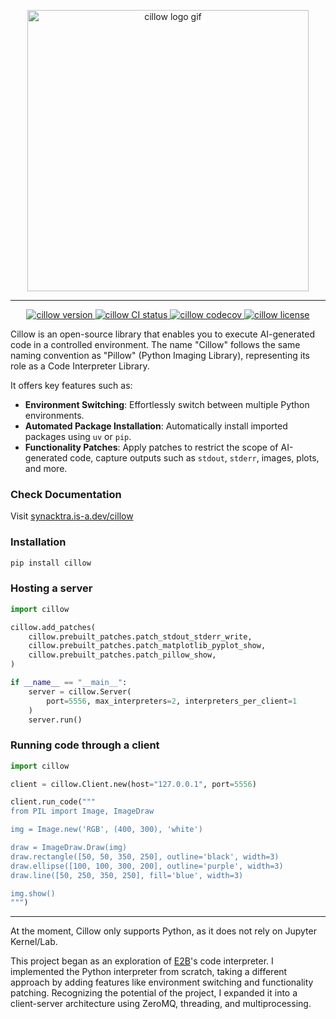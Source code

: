 <p align="center">
    <img src="https://i.imgur.com/mBdWuQP.gif" width="450px" alt="cillow logo gif">
</p>

---

<p align="center">
    <a href="https://img.shields.io/github/v/release/synacktraa/cillow">
        <img src="https://img.shields.io/github/v/release/synacktraa/cillow" alt="cillow version">
    </a>
    <a href="https://github.com/synacktraa/cillow/actions/workflows/main.yml">
        <img src="https://github.com/synacktraa/cillow/actions/workflows/main.yml/badge.svg" alt="cillow CI status">
    </a>
    <a href="https://codecov.io/gh/synacktraa/cillow">
        <img src="https://codecov.io/gh/synacktraa/cillow/branch/main/graph/badge.svg" alt="cillow codecov">
    </a>
    <a href="https://img.shields.io/github/license/synacktraa/cillow">
        <img src="https://img.shields.io/github/license/synacktraa/cillow" alt="cillow license">
    </a>
</p>

Cillow is an open-source library that enables you to execute AI-generated code in a controlled environment. The name "Cillow" follows the same naming convention as "Pillow" (Python Imaging Library), representing its role as a Code Interpreter Library.

It offers key features such as:

- **Environment Switching**: Effortlessly switch between multiple Python environments.
- **Automated Package Installation**: Automatically install imported packages using `uv` or `pip`.
- **Functionality Patches**: Apply patches to restrict the scope of AI-generated code, capture outputs such as `stdout`, `stderr`, images, plots, and more.

### Check Documentation

Visit [synacktra.is-a.dev/cillow](https://synacktra.is-a.dev/cillow/)

### Installation

```bash
pip install cillow
```

### Hosting a server

```python
import cillow

cillow.add_patches(
    cillow.prebuilt_patches.patch_stdout_stderr_write,
    cillow.prebuilt_patches.patch_matplotlib_pyplot_show,
    cillow.prebuilt_patches.patch_pillow_show,
)

if __name__ == "__main__":
    server = cillow.Server(
        port=5556, max_interpreters=2, interpreters_per_client=1
    )
    server.run()
```

### Running code through a client

```python
import cillow

client = cillow.Client.new(host="127.0.0.1", port=5556)

client.run_code("""
from PIL import Image, ImageDraw

img = Image.new('RGB', (400, 300), 'white')

draw = ImageDraw.Draw(img)
draw.rectangle([50, 50, 350, 250], outline='black', width=3)
draw.ellipse([100, 100, 300, 200], outline='purple', width=3)
draw.line([50, 250, 350, 250], fill='blue', width=3)

img.show()
""")
```

---

At the moment, Cillow only supports Python, as it does not rely on Jupyter Kernel/Lab.

This project began as an exploration of [E2B](https://e2b.dev/)'s code interpreter. I implemented the Python interpreter from scratch, taking a different approach by adding features like environment switching and functionality patching. Recognizing the potential of the project, I expanded it into a client-server architecture using ZeroMQ, threading, and multiprocessing.
